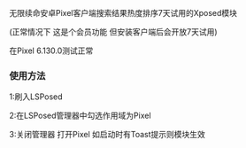 无限续命安卓Pixel客户端搜索结果热度排序7天试用的Xposed模块

(正常情况下 这是个会员功能 但安装客户端后会开放7天试用)

在Pixel 6.130.0测试正常

### 使用方法
1:刷入LSPosed

2:在LSPosed管理器中勾选作用域为Pixel

3:关闭管理器 打开Pixel 如启动时有Toast提示则模块生效
